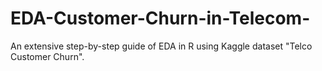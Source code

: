 # EDA-Customer-Churn-in-Telecom-
An extensive step-by-step guide of EDA in R using Kaggle dataset "Telco Customer Churn".
